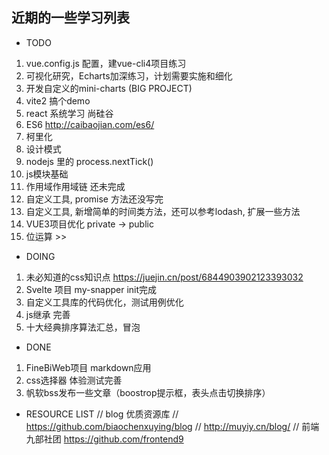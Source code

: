 ## 近期的一些学习列表

* TODO
1. vue.config.js 配置，建vue-cli4项目练习
2. 可视化研究，Echarts加深练习，计划需要实施和细化
3. 开发自定义的mini-charts (BIG PROJECT)
4. vite2 搞个demo
5. react 系统学习 尚硅谷
6. ES6 http://caibaojian.com/es6/
7. 柯里化 
8. 设计模式 
9.  nodejs 里的 process.nextTick()
10. js模块基础 
11. 作用域作用域链 还未完成 
12. 自定义工具, promise 方法还没写完
13. 自定义工具, 新增简单的时间类方法，还可以参考lodash, 扩展一些方法
14. VUE3项目优化 private -> public
15. 位运算 >>


* DOING
1. 未必知道的css知识点 https://juejin.cn/post/6844903902123393032
2. Svelte 项目 my-snapper init完成
3. 自定义工具库的代码优化，测试用例优化
4. js继承 完善
5. 十大经典排序算法汇总，冒泡

* DONE
1. FineBiWeb项目 markdown应用
2. css选择器 体验测试完善
3. 帆软bss发布一些文章（boostrop提示框，表头点击切换排序）

* RESOURCE LIST
// blog 优质资源库
// https://github.com/biaochenxuying/blog
// http://muyiy.cn/blog/
// 前端九部社团 https://github.com/frontend9